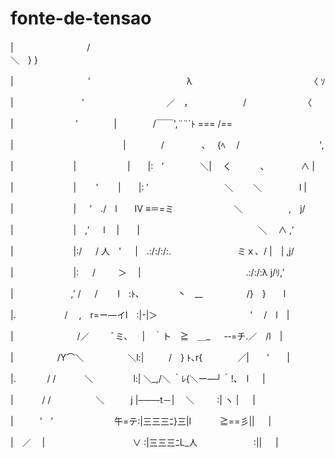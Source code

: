 # fonte-de-tensao

|　　　 　 　 　 　 /　　　　　　　　　　　　　　　　　　　　　　　　　 ＼　} }

|　　　　　　　 　 ′　　　　　　　　　　　λ　　　　　　　　 　 　 　 　 〈 ｿ

|　　　　　 　 　 ′　　　　 　 　 　 　 ／　，　　　　　　 /　　　　　　　〈

|　　　 　 　 　 ′ 　 　 　 | 　 　 　 /￣￣',¨¨`ﾄ === /==

|　　 　 　 　 　 　 　 　 　 |　　　　/　　　　 ､　 {ﾍ　 /　　　　　 　 　 　 ',

|　　　　 　 　 |　　　 　 　 |　　|:　′ 　 　 　 ＼|　 く　　　 ､ 　 　 　 ∧ |

|　　　　 　 　 |　 　′　　 |　　|: ′　　 　 　 　 　 　 ＼　　 ＼　　　　 l |

|　　　　 　 　 | 　 ′　./　l　　Ⅳ ≡＝=ミ　　　　 　 　 ＼　　　　 　,　j/

|　　　　 　 　 |　,′ 　 l　 |　　|　　　 　 　 　 　 　 　 　 　 ＼　 ∧ ,′

|　　　　 　 　 |:/ 　 / 人　' 　 |　.:/:/:/:.　　　　　　 　 ミｘ、/ |　| ,j/

|　　　　 　 　 |: 　 /　 　 ＞　 |　　　　　　　　　　　　.:/:/:λ j/ﾘ,′

|　　　　　 　 ,′ / 　 /　　 l　:ﾄ､　　　　 丶　__　　　　　/}　}　　l

|.　　　　 　 / 　,　r=ー―イl　:|-|＞　　　　　　　　　 　 '　 /　l　|

|　　　　　　　 /／　 　 ﾞミ､ 　 |　｀ト　≧　＿_ 　 -‐=チ.／　/l　|

|　　　　　/Y⌒＼　　　　　＼l:| 　 　 /　} ﾄ､r{　　　　／|　　'　　|

|.　　 　 / /　　　 ＼　　　 　 l:| ＼_,/＼ ｀ﾚ{＼ー―┘｀!、　l 　 |

|　　　 / /　 　 　 　 ＼　　　j |───‐t－|　 ＼　 　 :| ヽ | 　 |

|　　　'　′　　　　　　　午=テ:|三三三ﾆ}三|l　　　 ≧==彡|| 　 |

|　／　 |　　　　　　　　　　∨ :|三三三ﾆL_人　 　 　 　 　 :|| 　 |

